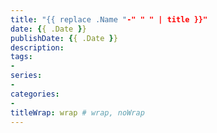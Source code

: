 ```yaml
---
title: "{{ replace .Name "-" " " | title }}"
date: {{ .Date }}
publishDate: {{ .Date }}
description:
tags:
-
series:
-
categories:
-
titleWrap: wrap # wrap, noWrap
---
```

